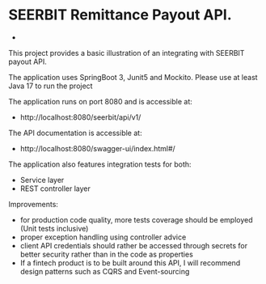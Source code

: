 # SEERBIT Remittance Payout API.
-
This project provides a basic illustration of an integrating with SEERBIT payout API.

The application uses SpringBoot 3, Junit5 and Mockito. Please use at least Java 17 to run the project<break>

The application runs on port 8080 and is accessible at:
- http://localhost:8080/seerbit/api/v1/ <br>

The API documentation is accessible at:
- http://localhost:8080/swagger-ui/index.html#/ <br>

The application also features integration tests for both:
- Service layer
- REST controller layer <br>

Improvements:
- for production code quality, more tests coverage should be employed (Unit tests inclusive)
- proper exception handling using controller advice
- client API credentials should rather be accessed through secrets for better security rather than in the code as properties
- If a fintech product is to be built around this API, I will recommend design patterns such as CQRS and Event-sourcing
